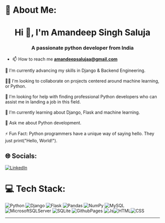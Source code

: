 # 💫 About Me:
<h1 align="center">Hi 👋, I'm Amandeep Singh Saluja</h1>
<h3 align="center">A passionate  python developer from India</h3>

- 📫 How to reach me **amandeepsalujaa@gmail.com**


🔭 I'm currently  advancing my skills in Django & Backend Engineering.<br><br>👯‍♂️ I'm looking to collaborate on projects centered around  machine learning, or Python.<br><br>🤝 I'm looking for help with finding professional Python developers who can assist me in landing a job in this field.<br><br>🌱 I'm currently learning about Django, Flask and machine learning.<br><br>💭 Ask me about Python development.<br><br>⚡ Fun Fact: Python programmers have a unique way of saying hello. They just print("Hello, World!").


## 🌐 Socials:
[![LinkedIn](https://img.shields.io/badge/LinkedIn-%230077B5.svg?logo=linkedin&logoColor=white)](https://www.linkedin.com/in/amandeep-singh-saluja-93821b355/)


# 💻 Tech Stack:
![Python](https://img.shields.io/badge/python-3670A0?style=for-the-badge&logo=python&logoColor=ffdd54) ![Django](https://img.shields.io/badge/django-%23092E20.svg?style=for-the-badge&logo=django&logoColor=white) ![Flask](https://img.shields.io/badge/flask-%23000.svg?style=for-the-badge&logo=flask&logoColor=white) ![Pandas](https://img.shields.io/badge/pandas-%23150458.svg?style=for-the-badge&logo=pandas&logoColor=white) ![NumPy](https://img.shields.io/badge/numpy-%23013243.svg?style=for-the-badge&logo=numpy&logoColor=white) ![MySQL](https://img.shields.io/badge/mysql-%2300000f.svg?style=for-the-badge&logo=mysql&logoColor=white) ![MicrosoftSQLServer](https://img.shields.io/badge/Microsoft%20SQL%20Server-CC2927?style=for-the-badge&logo=microsoft%20sql%20server&logoColor=white) ![SQLite](https://img.shields.io/badge/sqlite-%2307405e.svg?style=for-the-badge&logo=sqlite&logoColor=white) ![GithubPages](https://img.shields.io/badge/github%20pages-121013?style=for-the-badge&logo=github&logoColor=white) ![Js](https://img.shields.io/badge/js%20-121013?style=for-the-badge&logo=js&logoColor=yellow)![HTML](https://img.shields.io/badge/HTML-3670A0?style=for-the-badge&logo=HTML&logoColor=ffdd54)![CSS](https://img.shields.io/badge/CSS-3670A0?style=for-the-badge&logo=CSS&logoColor=RRGGBB)




---
